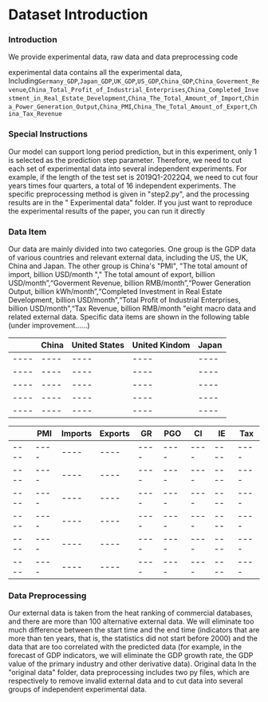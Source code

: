 # Dataset Introduction

### Introduction

We provide experimental data, raw data and data preprocessing code

experimental data contains all the experimental data, Including`Germany_GDP`,`Japan_GDP`,`UK_GDP`,`US_GDP`,`China_GDP`,`China_Goverment_Revenue`,`China_Total_Profit_of_Industrial_Enterprises`,`China_Completed_Investment_in_Real_Estate_Development`,`China_The_Total_Amount_of_Import`,`China_Power_Generation_Output`,`China_PMI`,`China_The_Total_Amount_of_Export`,`China_Tax_Revenue`

### Special Instructions

Our model can support long period prediction, but in this experiment, only 1 is selected as the prediction step
parameter. Therefore, we need to cut each set of experimental data into several independent experiments. For example, if
the length of the test set is 2019Q1-2022Q4, we need to cut four years times four quarters, a total of 16 independent
experiments. The specific preprocessing method is given in "step2.py", and the processing results are in the "
Experimental data" folder. If you just want to reproduce the experimental results of the paper, you can run it directly

### Data Item

Our data are mainly divided into two categories. One group is the GDP data of various countries and relevant external
data, including the US, the UK, China and Japan. The other group is China's "PMI", "The total amount of import, billion
USD/month "," The total amount of export, billion USD/month”,“Goverment Revenue, billion RMB/month”,“Power Generation
Output, billion kWh/month”,“Completed Investment in Real Estate Development, billion USD/month”,“Total Profit of
Industrial Enterprises, billion USD/month”,“Tax Revenue, billion RMB/month "eight macro data and related external data.
Specific data items are shown in the following table (under improvement......)

|     | China  | United States  | United Kindom | Japan |
|  ----  | ----  | ----  | ---- | ---- |
|  ----  | ----  | ----  | ---- | ---- |
|  ----  | ----  | ----  | ---- | ---- |
|  ----  | ----  | ----  | ---- | ---- |
|  ----  | ----  | ----  | ---- | ---- |
|  ----  | ----  | ----  | ---- | ---- |

|     | PMI  | Imports  | Exports | GR | PGO | CI | IE | Tax |
|  ----  | ----  | ----  | ---- | ---- | ---- | ---- | ---- | ---- |
|  ----  | ----  | ----  | ---- | ---- | ---- | ---- | ---- | ---- |
|  ----  | ----  | ----  | ---- | ---- | ---- | ---- | ---- | ---- |
|  ----  | ----  | ----  | ---- | ---- | ---- | ---- | ---- | ---- |
|  ----  | ----  | ----  | ---- | ---- | ---- | ---- | ---- | ---- |
|  ----  | ----  | ----  | ---- | ---- | ---- | ---- | ---- | ---- |
|  ----  | ----  | ----  | ---- | ---- | ---- | ---- | ---- | ---- |

### Data Preprocessing

Our external data is taken from the heat ranking of commercial databases, and there are more than 100 alternative
external data. We will eliminate too much difference between the start time and the end time (indicators that are more
than ten years, that is, the statistics did not start before 2000) and the data that are too correlated with the
predicted data (for example, in the forecast of GDP indicators, we will eliminate the GDP growth rate, the GDP value of
the primary industry and other derivative data). Original data In the "original data" folder, data preprocessing
includes two py files, which are respectively to remove invalid external data and to cut data into several groups of
independent experimental data.